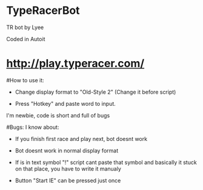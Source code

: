 # TypeRacerBot

TR bot by Lyee

Coded in Autoit



# http://play.typeracer.com/

#How to use it:

- Change display format to "Old-Style 2" (Change it before script)

- Press "Hotkey" and paste word to input.


I'm newbie, code is short and full of bugs


#Bugs: I know about:

- If you finish first race and play next, bot doesnt work

- Bot doesnt work in normal display format

- If is in text symbol "!" script cant paste that symbol and basically it stuck on that place, you have to write it manualy

- Button "Start IE" can be pressed just once
